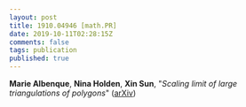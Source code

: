 ```yaml
---
layout: post
title: 1910.04946 [math.PR]
date: 2019-10-11T02:28:15Z
comments: false
tags: publication
published: true
---
```


<b>Marie Albenque</b>, <b>Nina Holden</b>, <b>Xin Sun</b>, "<i>Scaling limit of large triangulations of polygons</i>" ([arXiv](http://arxiv.org/abs/1910.04946v1))
